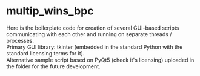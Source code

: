 # multip_wins_bpc

Here is the boilerplate code for creation of several GUI-based scripts communicating with each other and 
running on separate threads / processes.   
Primary GUI library: tkinter (embedded in the standard Python with the standard licensing terms for it).   
Alternative sample script based on PyQt5 (check it's licensing) uploaded in the folder for the future development.   
